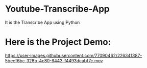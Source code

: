 # Youtube-Transcribe-App
It is the Transcribe App using Python

# Here is the Project Demo:
https://user-images.githubusercontent.com/77090462/226341387-5beef6bc-326b-4c80-8443-f4493dcabf7c.mov
